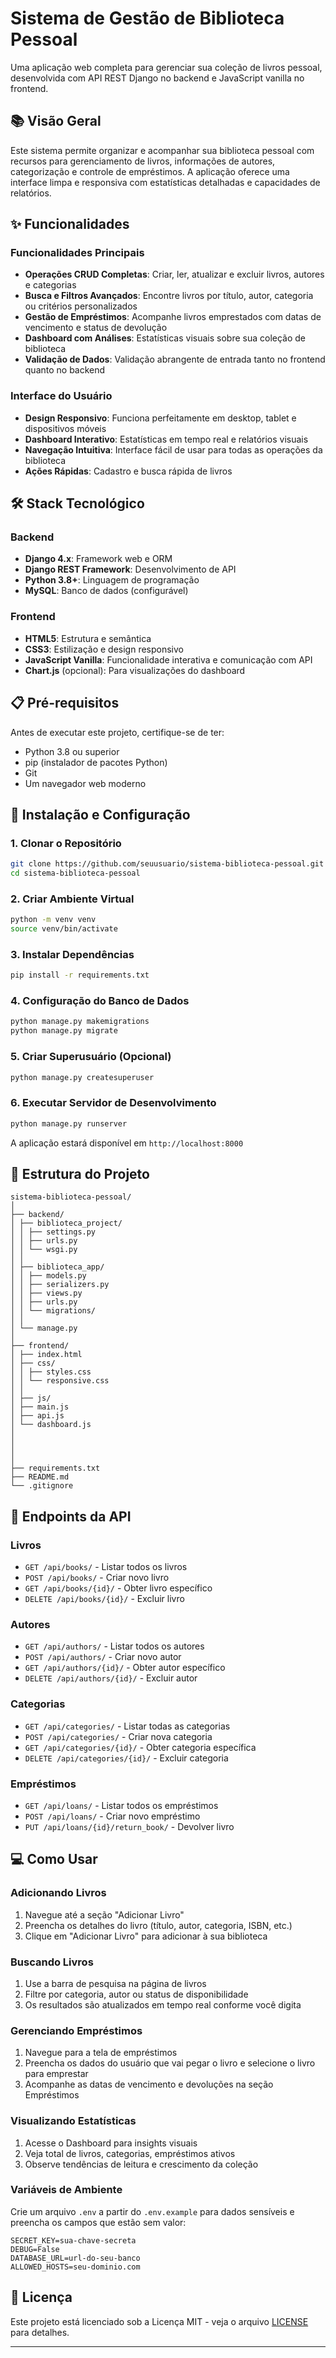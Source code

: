 # Sistema de Gestão de Biblioteca Pessoal

Uma aplicação web completa para gerenciar sua coleção de livros pessoal, desenvolvida com API REST Django no backend e JavaScript vanilla no frontend.

## 📚 Visão Geral

Este sistema permite organizar e acompanhar sua biblioteca pessoal com recursos para gerenciamento de livros, informações de autores, categorização e controle de empréstimos. A aplicação oferece uma interface limpa e responsiva com estatísticas detalhadas e capacidades de relatórios.

## ✨ Funcionalidades

### Funcionalidades Principais

- **Operações CRUD Completas**: Criar, ler, atualizar e excluir livros, autores e categorias
- **Busca e Filtros Avançados**: Encontre livros por título, autor, categoria ou critérios personalizados
- **Gestão de Empréstimos**: Acompanhe livros emprestados com datas de vencimento e status de devolução
- **Dashboard com Análises**: Estatísticas visuais sobre sua coleção de biblioteca
- **Validação de Dados**: Validação abrangente de entrada tanto no frontend quanto no backend

### Interface do Usuário

- **Design Responsivo**: Funciona perfeitamente em desktop, tablet e dispositivos móveis
- **Dashboard Interativo**: Estatísticas em tempo real e relatórios visuais
- **Navegação Intuitiva**: Interface fácil de usar para todas as operações da biblioteca
- **Ações Rápidas**: Cadastro e busca rápida de livros

## 🛠️ Stack Tecnológico

### Backend

- **Django 4.x**: Framework web e ORM
- **Django REST Framework**: Desenvolvimento de API
- **Python 3.8+**: Linguagem de programação
- **MySQL**: Banco de dados (configurável)

### Frontend

- **HTML5**: Estrutura e semântica
- **CSS3**: Estilização e design responsivo
- **JavaScript Vanilla**: Funcionalidade interativa e comunicação com API
- **Chart.js** (opcional): Para visualizações do dashboard

## 📋 Pré-requisitos

Antes de executar este projeto, certifique-se de ter:

- Python 3.8 ou superior
- pip (instalador de pacotes Python)
- Git
- Um navegador web moderno

## 🚀 Instalação e Configuração

### 1. Clonar o Repositório

```bash
git clone https://github.com/seuusuario/sistema-biblioteca-pessoal.git
cd sistema-biblioteca-pessoal
```

### 2. Criar Ambiente Virtual

```bash
python -m venv venv
source venv/bin/activate
```

### 3. Instalar Dependências

```bash
pip install -r requirements.txt
```

### 4. Configuração do Banco de Dados

```bash
python manage.py makemigrations
python manage.py migrate
```

### 5. Criar Superusuário (Opcional)

```bash
python manage.py createsuperuser
```

### 6. Executar Servidor de Desenvolvimento

```bash
python manage.py runserver
```

A aplicação estará disponível em `http://localhost:8000`

## 📁 Estrutura do Projeto

```mdx
sistema-biblioteca-pessoal/
│
├── backend/
│ ├── biblioteca_project/
│ │ ├── settings.py
│ │ ├── urls.py
│ │ └── wsgi.py
│ │
│ ├── biblioteca_app/
│ │ ├── models.py
│ │ ├── serializers.py
│ │ ├── views.py
│ │ ├── urls.py
│ │ └── migrations/
│ │
│ └── manage.py
│
├── frontend/
│ ├── index.html
│ ├── css/
│ │ ├── styles.css
│ │ └── responsive.css
│ │
│ ├── js/
│ ├── main.js
│ ├── api.js
│ └── dashboard.js
│
│
│
│
├── requirements.txt
├── README.md
└── .gitignore
```

## 🔧 Endpoints da API

### Livros

- `GET /api/books/` - Listar todos os livros
- `POST /api/books/` - Criar novo livro
- `GET /api/books/{id}/` - Obter livro específico
- `DELETE /api/books/{id}/` - Excluir livro

### Autores

- `GET /api/authors/` - Listar todos os autores
- `POST /api/authors/` - Criar novo autor
- `GET /api/authors/{id}/` - Obter autor específico
- `DELETE /api/authors/{id}/` - Excluir autor

### Categorias

- `GET /api/categories/` - Listar todas as categorias
- `POST /api/categories/` - Criar nova categoria
- `GET /api/categories/{id}/` - Obter categoria específica
- `DELETE /api/categories/{id}/` - Excluir categoria

### Empréstimos

- `GET /api/loans/` - Listar todos os empréstimos
- `POST /api/loans/` - Criar novo empréstimo
- `PUT /api/loans/{id}/return_book/` - Devolver livro

## 💻 Como Usar

### Adicionando Livros

1. Navegue até a seção "Adicionar Livro"
2. Preencha os detalhes do livro (título, autor, categoria, ISBN, etc.)
3. Clique em "Adicionar Livro" para adicionar à sua biblioteca

### Buscando Livros

1. Use a barra de pesquisa na página de livros
2. Filtre por categoria, autor ou status de disponibilidade
3. Os resultados são atualizados em tempo real conforme você digita

### Gerenciando Empréstimos

1. Navegue para a tela de empréstimos
2. Preencha os dados do usuário que vai pegar o livro e selecione o livro para emprestar
3. Acompanhe as datas de vencimento e devoluções na seção Empréstimos

### Visualizando Estatísticas

1. Acesse o Dashboard para insights visuais
2. Veja total de livros, categorias, empréstimos ativos
3. Observe tendências de leitura e crescimento da coleção

### Variáveis de Ambiente

Crie um arquivo `.env` a partir do `.env.example` para dados sensíveis e preencha os campos que estão sem valor:

```env
SECRET_KEY=sua-chave-secreta
DEBUG=False
DATABASE_URL=url-do-seu-banco
ALLOWED_HOSTS=seu-dominio.com
```

## 📝 Licença

Este projeto está licenciado sob a Licença MIT - veja o arquivo [LICENSE](LICENSE) para detalhes.

---
